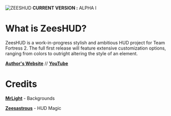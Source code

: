 ![ZEESHUD](https://zeesastrous.com/zeeshudlogo.png "zeeshud logo")
**CURRENT VERSION :** ALPHA I

# What is ZeesHUD?
ZeesHUD is a work-in-progress stylish and ambitious HUD project for Team Fortress 2. The full first release will feature extensive customization options, ranging from colors to outright altering the style of an element.

**[Author's Website](https://zeesastrous.com)** // 
**[YouTube](https://youtube.com/Zeesastrous)**

# Credits

**[MrLight](https://twitter.com/_MrLight)** - Backgrounds

**[Zeesastrous](https://twitter.com/zstrs_arts)** - HUD Magic
